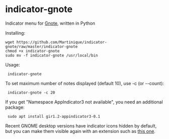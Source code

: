 # indicator-gnote
Indicator menu for [Gnote](https://wiki.gnome.org/Apps/Gnote), written in Python

Installing:

    wget https://github.com/Martinique/indicator-gnote/raw/master/indicator-gnote
    chmod +x indicator-gnote
    sudo mv -f indicator-gnote /usr/local/bin

Usage:

     indicator-gnote

To set maximum number of notes displayed (default 10), use -c (or --count):

     indicator-gnote -c 20

If you get "Namespace AppIndicator3 not available", you need an additional package:

     sudo apt install gir1.2-appindicator3-0.1

Recent GNOME desktop versions have indicator icons hidden by default, but you can make them visible again with an extension such as [this one](https://extensions.gnome.org/extension/615/appindicator-support/).
